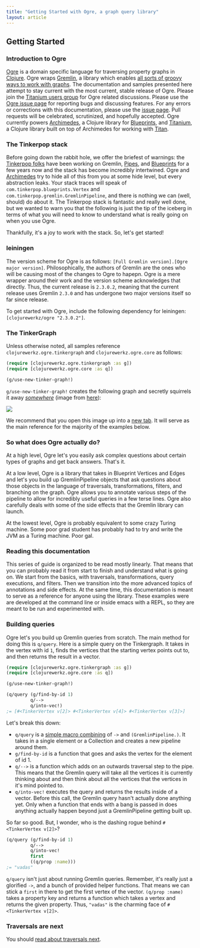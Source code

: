 ```yaml
---
title: "Getting Started with Ogre, a graph query library"
layout: article
---
```



## Getting Started 

### Introduction to Ogre

[Ogre](http://github.com/clojurewerkz/ogre) is a domain specific
language for traversing property graphs in
[Clojure](http://clojure.org/). Ogre wraps
[Gremlin](https://github.com/tinkerpop/gremlin/wiki), a library which
enables
[all sorts of groovy ways to work with graphs](http://gremlindocs.com/).
The documentation and samples presented here attempt to stay current
with the most current, stable release of Ogre. Please join the
[Titanium users group](https://groups.google.com/forum/#!forum/clojure-titanium)
for Ogre related discussions. Please use the
[Ogre issue page](https://github.com/clojurewerkz/ogre/issues) for
reporting bugs and discussing features. For any errors or corrections
with this documentation, please use the
[issue page](https://github.com/clojurewerkz/ogre.docs). Pull requests
will be celebrated, scrutinized, and hopefully accepted. Ogre
currently powers
[Archimedes](https://github.com/clojurewerkz/archimedes), a Clojure
library for
[Blueprints](https://github.com/tinkerpop/blueprints/wiki), and
[Titanium](https://github.com/clojurewerkz/titanium), a Clojure
library built on top of Archimedes for working with
[Titan](http://thinkaurelius.github.com/titan/).

### The Tinkerpop stack

Before going down the rabbit hole, we offer the briefest of warnings:
the [Tinkerpop folks](https://github.com/tinkerpop?tab=members) have
been working on Gremlin,
[Pipes](https://github.com/tinkerpop/pipes/wiki), and
[Blueprints](https://github.com/tinkerpop/blueprints/wiki) for a few
years now and the stack has become incredibly intertwined. Ogre and
[Archimedes](https://github.com/clojurewerkz/archimedes) try to hide
all of this from you at some hide level, but every abstraction leaks.
Your stack traces will speak of `com.tinkerpop.blueprints.Vertex` and
`com.tinkerpop.gremlin.GremlinPipeline`, and there is nothing we can
(well, should) do about it. The Tinkerpop stack is fantastic and
really well done, but we wanted to warn you that the following is just
the tip of the iceberg in terms of what you will need to know to
understand what is really going on when you use Ogre.

Thankfully, it's a joy to work with the stack. So, let's get started!

### leiningen

The version scheme for Ogre is as follows:
`[Full Gremlin version].[Ogre major version]`. Philosophically, the
authors of Gremlin are the ones who will be causing most of the
changes to Ogre to hapepn. Ogre is a mere wrapper around their work
and the version scheme acknowledges that directly. Thus, the current
release is `2.3.0.2`, meaning that the current release uses Gremlin
`2.3.0` and has undergone two major versions itself so far since
release.

To get started with Ogre, include the following dependency for
leiningen: `[clojurewerkz/ogre "2.3.0.2"]`.

### The TinkerGraph

Unless otherwise noted, all samples reference `clojurewerkz.ogre.tinkergraph` and
`clojurewerkz.ogre.core` as follows:

```clojure 
(require [clojurewerkz.ogre.tinkergraph :as g]) 
(require [clojurewerkz.ogre.core :as q]) 

(g/use-new-tinker-graph!)
```

`g/use-new-tinker-graph!` creates the following graph and secretly
squirrels it away
[_somewhere_](https://github.com/clojurewerkz/ogre/blob/master/src/ogre/tinkergraph.clj#L10)
(image from
[here](http://github.com/tinkerpop/blueprints/wiki/Property-Graph-Model)):

<img src="https://github.com/tinkerpop/blueprints/raw/master/doc/images/graph-example-1.jpg"></img>

We recommend that you open this image up into a
[new tab](https://github.com/tinkerpop/blueprints/raw/master/doc/images/graph-example-1.jpg).
It will serve as the main reference for the majority of the examples below. 

### So what does Ogre actually do? 

At a high level, Ogre let's you easily ask complex questions about
certain types of graphs and get back answers. That's it.

At a low level, Ogre is a library that takes in Blueprint Vertices and
Edges and let's you build up GremlinPipeline objects that ask
questions about those objects in the language of traversals,
transformations, filters, and branching on the graph. Ogre allows you
to annotate various steps of the pipeline to allow for incredibly
useful queries in a few terse lines. Ogre also carefully deals with some of
the side effects that the Gremlin library can launch. 

At the lowest level, Ogre is probably equivalent to some crazy Turing
machine. Some poor grad student has probably had to try and write the
JVM as a Turing machine. Poor gal.

### Reading this documentation

This series of guide is organized to be read mostly linearly. That
means that you can probably read it from start to finish and
understand what is going on. We start from the basics, with
traversals, transformations, query executions, and filters. Then we
transition into the more advanced topics of annotations and side
effects. At the same time, this documentation is meant to serve as a
reference for anyone using the library. These examples were are
developed at the command line or inside emacs with a REPL, so they are
meant to be run and experimented with.


### Building queries 

Ogre let's you build up Gremlin queries from scratch. The main method
for doing this is `q/query`. Here is a simple query on the
Tinkergraph. It takes in the vertex with id `1`, finds the vertices
that the starting vertex points out to, and then returns the result in
a vector.

``` clojure
(require [clojurewerkz.ogre.tinkergraph :as g]) 
(require [clojurewerkz.ogre.core :as q]) 

(g/use-new-tinker-graph!)

(q/query (g/find-by-id 1)
         q/-->
         q/into-vec!)
;= [#<TinkerVertex v[2]> #<TinkerVertex v[4]> #<TinkerVertex v[3]>]
```

Let's break this down: 

* `q/query` is a
  [simple macro combining](https://github.com/clojurewerkz/ogre/blob/master/src/ogre/util.clj#L13)
  of `->` and `(GremlinPipeline.)`. It takes in a single element or a
  Collection and creates a new pipeline around them.
* `g/find-by-id` is a function that goes and asks the vertex for the
  element of id 1. 
* `q/-->` is a function which adds on an outwards traversal step to
  the pipe. This means that the Gremlin query will take all the
  vertices it is currently thinking about and then think about all the
  vertices that the vertices in it's mind pointed to.
* `q/into-vec!` executes the query and returns the results inside of a
  vector. Before this call, the Gremlin query hasn't actually done
  anything yet. Only when a function that ends with a bang is passed
  in does anything actually happen beyond just a GremlinPipeline
  getting built up. 

So far so good. But, I wonder, who is the dashing rogue behind
`#<TinkerVertex v[2]>`?

``` clojure
(q/query (g/find-by-id 1)
         q/-->
         q/into-vec!
         first
         ((q/prop :name)))
;= "vadas"
```

`q/query` isn't just about running Gremlin queries. Remember, it's
really just a glorified `->`, and a bunch of provided helper
functions. That means we can stick a `first` in there to get the first
vertex of the vector. `(q/prop :name)` takes a property key and
returns a function which takes a vertex and returns the given
property. Thus, `"vadas"` is the charming face of `#<TinkerVertex
v[2]>`.

### Traversals are next

You should [read about traversals next](/articles/traversals.html). 
